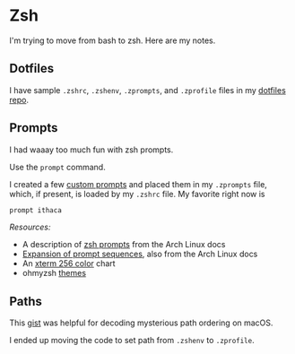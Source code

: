 # Zsh

I'm trying to move from bash to zsh.
Here are my notes.

## Dotfiles

I have sample 
`.zshrc`,
`.zshenv`,
`.zprompts`, and
`.zprofile`
files in my [dotfiles repo](https://github.com/mdpiper/dotfiles).


## Prompts

I had waaay too much fun with zsh prompts.

Use the `prompt` command.

I created a few [custom prompts](https://github.com/mdpiper/dotfiles/blob/main/zprompts)
and placed them in my `.zprompts` file,
which, if present, is loaded by my `.zshrc` file.
My favorite right now is
```zsh
prompt ithaca
```

*Resources:*

* A description of [zsh prompts](https://wiki.archlinux.org/title/zsh#Prompts) from the Arch Linux docs
* [Expansion of prompt sequences](https://man.archlinux.org/man/zshmisc.1#EXPANSION_OF_PROMPT_SEQUENCES), also from the Arch Linux docs
* An [xterm 256 color](https://upload.wikimedia.org/wikipedia/commons/1/15/Xterm_256color_chart.svg) chart
* ohmyzsh [themes](https://github.com/ohmyzsh/ohmyzsh/wiki/Themes)


## Paths

This [gist](https://gist.github.com/Linerre/f11ad4a6a934dcf01ee8415c9457e7b2)
was helpful for decoding mysterious path ordering on macOS.

I ended up moving the code to set path from `.zshenv` to `.zprofile`.
